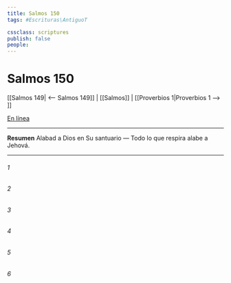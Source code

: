 ```yaml
---
title: Salmos 150
tags: #Escrituras\AntiguoT

cssclass: scriptures
publish: false
people:
---
```


# Salmos 150
[[Salmos 149| <-- Salmos 149]] | [[Salmos]] | [[Proverbios 1|Proverbios 1 --> ]]

[En línea](https://churchofjesuschrist.org/study/scriptures/ot/ps/150?lang=spa)

---
__Resumen__
Alabad a Dios en Su santuario — Todo lo que respira alabe a Jehová.

---
###### 1 


###### 2 


###### 3 


###### 4 


###### 5 


###### 6 


